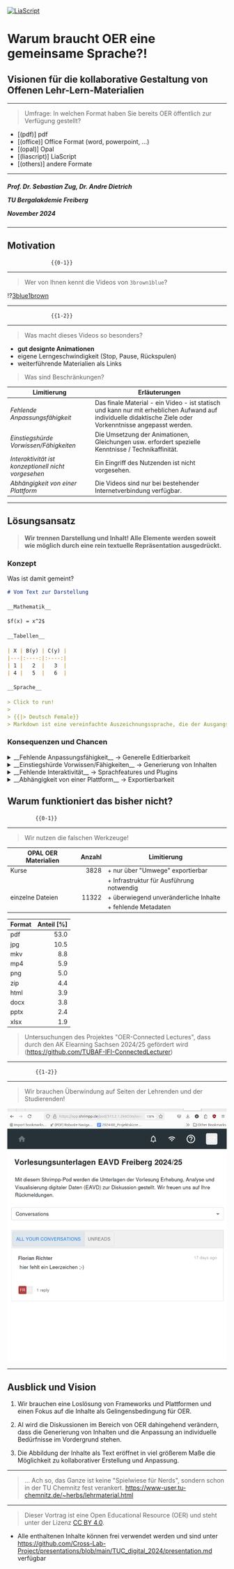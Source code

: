 <!--
author:   Sebastian Zug; André Dietrich

email:    sebastian.zug@informatik.tu-freiberg.de

version:  0.1.1

language: de

narrator: Deutsch Female

icon:     https://media.aubi-plus.com/institution/thumbnail/3f3de48-technische-universitaet-bergakademie-freiberg-logo.jpg

link:     style.css

import:   https://raw.githubusercontent.com/liaTemplates/TextAnalysis/main/README.md
          https://raw.githubusercontent.com/LiaScript/CodeRunner/master/README.md
          https://raw.githubusercontent.com/LiaTemplates/LiveEdit-Embeddings/refs/tags/0.0.1/README.md

@runManimAnimation
```text   -manim.cfg
[CLI]
background_color = BLACK
media_dir = .
video_dir = .
images_dir = .
#verbosity = ERROR
#quiet = True
#progress_bar = none 
```
@LIA.eval(`["main.py","manim.cfg"]`, `none`, `manim render --format=webm main.py MyScene -o animation`)
@end

-->

[![LiaScript](https://raw.githubusercontent.com/LiaScript/LiaScript/master/badges/course.svg)](https://liascript.github.io/course/?https://raw.githubusercontent.com/Cross-Lab-Project/presentations/refs/heads/main/TUC_digital_2024/presentation.md)

# Warum braucht OER eine gemeinsame Sprache?!

<h2>Visionen für die kollaborative Gestaltung von Offenen Lehr-Lern-Materialien</h2>

---------------------

> Umfrage: In welchen Format haben Sie bereits OER öffentlich zur Verfügung gestellt?

- [(pdf)] pdf
- [(office)] Office Format (word, powerpoint, ...)
- [(opal)] Opal
- [(liascript)] LiaScript
- [(others)] andere Formate

----------------------

<h5>
<p>Prof. Dr. Sebastian Zug, Dr. Andre Dietrich</p>
<p>TU Bergalakdemie Freiberg</p>
<p>November 2024</p>
</h5>

<div>

---

</div>

## Motivation

                  {{0-1}}
******************************************

> Wer von Ihnen kennt die Videos von `3brown1blue`? 

!?[3blue1brown](https://www.youtube.com/watch?v=r6sGWTCMz2k&t=719s "Video aus der Reihe zu Differentialgleichungen mit 17 Millionen Views")

******************************************

                  {{1-2}}
******************************************

> Was macht dieses Videos so besonders?

- __gut designte Animationen__
- eigene Lerngeschwindigkeit (Stop, Pause, Rückspulen)
- weiterführende Materialien als Links

> Was sind Beschränkungen?

| Limitierung                                         | Erläuterungen                                                                                                                                               |
| --------------------------------------------------- | ----------------------------------------------------------------------------------------------------------------------------------------------------------- |
| _Fehlende Anpassungsfähigkeit_                      | Das finale Material - ein Video - ist statisch und kann nur mit erheblichen Aufwand auf individuelle didaktische Ziele oder Vorkenntnisse angepasst werden. |
| _Einstiegshürde Vorwissen/Fähigkeiten_              | Die Umsetzung der Animationen, Gleichungen usw. erfordert spezielle Kenntnisse / Technikaffinität.                                                          |
| _Interaktivität ist konzeptionell nicht vorgesehen_ | Ein Eingriff des Nutzenden ist nicht vorgesehen.                                                                                                            |
| _Abhängigkeit von einer Plattform_                  | Die Videos sind nur bei bestehender Internetverbindung verfügbar.                                                                                           |

******************************************

## Lösungsansatz

> __Wir trennen Darstellung und Inhalt! Alle Elemente werden soweit wie möglich durch eine rein textuelle Repräsentation ausgedrückt.__

### Konzept

Was ist damit gemeint?

```markdown @embed.style(height: 550px; min-width: 100%; border: 1px black solid)
# Vom Text zur Darstellung

__Mathematik__

$f(x) = x^2$

__Tabellen__

| X | B(y) | C(y) |
|---|:----:|:----:|
| 1 |   2  |   3  |
| 4 |   5  |   6  |

__Sprache__

> Click to run!
>
> {{|> Deutsch Female}}
> Markdown ist eine vereinfachte Auszeichnungssprache, die der Ausgangspunkt unserer Entwicklung von LiaScript war.
```

### Konsequenzen und Chancen

<details>

<summary>__Fehlende Anpassungsfähigkeit__ -> Generelle Editierbarkeit </summary>

Die textuellen Repräsenation eröffnet die Möglichkeit, dass
+ jeder Nutzende Materialien anpassen kann und
+ eine Versionierung der Materialien mit etablierten Tools realisiert werden.

!?[Einbettung Studierender bei der Bearbeitung von Materialien](https://github.com/TUBAF-IfI-LiaScript/.github/assets/10922356/00a24602-dc63-4b9a-894b-80967b914513)

</details>

<details>

<summary>__Einstiegshürde Vorwissen/Fähigkeiten__ -> Generierung von Inhalten </summary>

Die textuelle Repräsentation erlaubt den extensiven Einsatz von KIs für die Textgenerierung.

``` text
Generiere mir eine Animation, die die Multiplikation von
zwei Matrizen mit manim im Stil von 3blue1brown zeigt.
```

```python -manim.py
from manim import *

class MyScene(Scene):
    def construct(self):
        # Define the matrices
        matrix_A = MathTex(r"\begin{bmatrix} 1 & 2 \\ 3 & 4 \end{bmatrix}", color=BLUE)
        matrix_B = MathTex(r"\begin{bmatrix} 5 & 6 \\ 7 & 8 \end{bmatrix}", color=GREEN)
        matrix_C = MathTex(r"\begin{bmatrix} 19 & 22 \\ 43 & 50 \end{bmatrix}", color=YELLOW)

        # Position the matrices on the screen
        matrix_A.move_to(LEFT * 3)
        matrix_B.move_to(ORIGIN)
        equals_sign = MathTex("=").next_to(matrix_B, RIGHT)
        matrix_C.next_to(equals_sign, RIGHT)

        # Display matrices and equals sign
        self.play(Write(matrix_A), Write(matrix_B))
        self.play(Write(equals_sign), Write(matrix_C))

        # Highlight the first row and first column
        row_rect = SurroundingRectangle(matrix_A[0][2:4], color=BLUE, buff=0.1)
        col_rect = SurroundingRectangle(matrix_B[0][0:2], color=GREEN, buff=0.1)
        self.play(Create(row_rect), Create(col_rect))

        # Compute the first element of the result (19)
        dot_prod_1 = MathTex("1 \\cdot 5 + 2 \\cdot 7 = 19")
        dot_prod_1.next_to(matrix_A, UP)
        self.play(Write(dot_prod_1))
        self.play(Transform(dot_prod_1, matrix_C[0][2:4].copy()))
        self.play(FadeOut(dot_prod_1))

        # Final pause to view the result
        self.wait(2)
```
@runManimAnimation

</details>

<details>

<summary> __Fehlende Interaktivität__ -> Sprachfeatures und Plugins </summary>

Die Sprachkonzepte von LiaScript und die Einbettung von Plugins ermöglichen die Integration von interaktiven Elementen.

```markdown @embed.style(height: 550px; min-width: 100%; border: 1px black solid)
# Quiz

Wann wurde die TU Chemnitz gegründet?

- [( )] 1886
- [(X)] 1986
- [( )] 1996
```


````markdown @embed.style(height: 550px; min-width: 100%; border: 1px black solid)

<!--
import: https://github.com/liascript/CodeRunner
-->

# Programmierübungen

Debuggen Sie den nachfolgenden Code

```cpp                     ErroneousHelloWorld.cpp
#include <iostream>

imt main() {
	std::cout << "Hello World!'';
	std::cout << "Wo liegt der Fehler?";
	return 0;
}
```
\@LIA.evalWithDebug(`["main.cpp"]`, `g++ main.cpp -o a.out`, `./a.out`)
````

</details>

<details>

<summary>__Abhängigkeit von einer Plattform__ -> Exportierbarkeit </summary>

Durch die Trennung von Inhalt und Ausführung können die Kurse in LMS, Progressive Web Apps oder als PDF exportiert werden.

!?[LiaScript auf Nokia-Basis](https://www.youtube.com/watch?v=U_UW69w0uHE)

</details>

## Warum funktioniert das bisher nicht?

             {{0-1}}
******************************************

> Wir nutzen die falschen Werkzeuge!

<!-- data-type="none"-->
| OPAL OER Materialien | Anzahl | Limitierung                              |
| -------------------- | -----: | ---------------------------------------- |
| Kurse                |   3828 | + nur über "Umwege" exportierbar         |
|                      |        | + Infrastruktur für Ausführung notwendig |
| einzelne Dateien     |  11322 | + überwiegend unveränderliche Inhalte    |
|                      |        | + fehlende Metadaten                     |

<!-- data-type="barchart" data-show="true" data-xlabel="Dateitypen"
     data-ylabel="Anteil in Prozent" data-title="Dominierend Dateitypen im OPAL OER Datenbestand" -->
| Format | Anteil [%]  |
| ------ | ---------: |
| pdf    |       53.0 |
| jpg    |       10.5 |
| mkv    |        8.8 |
| mp4    |        5.9 |
| png    |        5.0 |
| zip    |        4.4 | 
| html   |        3.9 |
| docx   |        3.8 |
| pptx   |        2.4 |
| xlsx   |        1.9 |

> Untersuchungen des Projektes "OER-Connected Lectures", dass durch den AK Elearning Sachsen 2024/25 gefördert wird (https://github.com/TUBAF-IFI-ConnectedLecturer)

******************************************

             {{1-2}}
******************************************

> Wir brauchen Überwindung auf Seiten der Lehrenden und der Studierenden!

![Screenshot Shrimpp](SceenshotShrimpp.png "Screenshot der [Shrimpp-Plattform](https://www.shrimpp.de/) (Uni Leipzig) zum kooperativen Editieren von pdf-Dateien")

******************************************

## Ausblick und Vision

1. Wir brauchen eine Loslösung von Frameworks und Plattformen und einen Fokus auf die Inhalte als Gelingensbedingung für OER.

2. AI wird die Diskussionen im Bereich von OER dahingehend verändern, dass die Generierung von Inhalten und die Anpassung an individuelle Bedürfnisse im Vordergrund stehen.

3. Die Abbildung der Inhalte als Text eröffnet in viel größerem Maße die Möglichkeit zu kollaborativer Erstellung und Anpassung.

--------------------

> ... Ach so, das Ganze ist keine "Spielwiese für Nerds", sondern schon in der TU Chemnitz fest verankert. https://www-user.tu-chemnitz.de/~herbs/lehrmaterial.html

--------------------------------

> Dieser Vortrag ist eine Open Educational Resource (OER) und steht unter der Lizenz [CC BY 4.0](https://creativecommons.org/licenses/by/4.0/deed.de).

+ Alle enthaltenen Inhalte können frei verwendet werden und sind unter https://github.com/Cross-Lab-Project/presentations/blob/main/TUC_digital_2024/presentation.md verfügbar